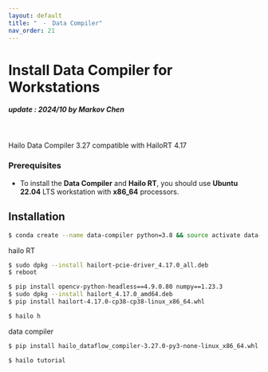 ```yaml
---
layout: default
title: "　-　Data Compiler"
nav_order: 21
---
```


# Install Data Compiler for Workstations
##### update : 2024/10 by Markov Chen
<br>

Hailo Data Compiler 3.27 compatible with HailoRT 4.17

### Prerequisites

* To install the **Data Compiler** and **Hailo RT**, you should use **Ubuntu 22.04** LTS workstation with **x86_64** processors.
  
## Installation

```bash
$ conda create --name data-compiler python=3.8 && source activate data-compiler
```
hailo RT
```bash
$ sudo dpkg --install hailort-pcie-driver_4.17.0_all.deb
$ reboot
```
```bash
$ pip install opencv-python-headless==4.9.0.80 numpy==1.23.3
$ sudo dpkg --install hailort_4.17.0_amd64.deb
$ pip install hailort-4.17.0-cp38-cp38-linux_x86_64.whl
```
```bash
$ hailo h
```
data compiler
```bash
$ pip install hailo_dataflow_compiler-3.27.0-py3-none-linux_x86_64.whl
```
```bash
$ hailo tutorial
```


